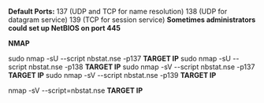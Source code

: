 
**Default Ports:** 
137 (UDP and TCP for name resolution)
138 (UDP for datagram service)
139 (TCP for session service)
**Sometimes administrators could set up NetBIOS on port 445**

**NMAP**

sudo nmap -sU --script nbstat.nse -p137 **TARGET IP**
sudo nmap -sU --script nbstat.nse -p138 **TARGET IP**
sudo nmap -sV --script nbstat.nse -p137 **TARGET IP**
sudo nmap -sV --script nbstat.nse -p139 **TARGET IP**

nmap -sV --script=nbstat.nse **TARGET IP**

